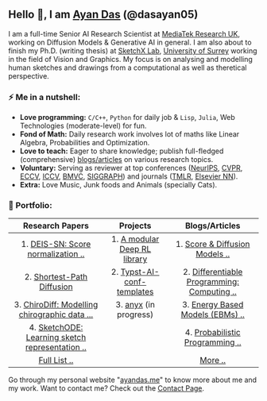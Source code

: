 ## Hello 👋, I am [Ayan Das](https://ayandas.me) (@dasayan05)

I am a full-time Senior AI Research Scientist at [MediaTek Research UK](https://www.mtkresearch.com/en/), working on Diffusion Models & Generative AI in general. I am also about to finish my Ph.D. (writing thesis) at [SketchX Lab](http://sketchx.ai/), [University of Surrey](http://surrey.ac.uk/) working in the field of Vision and Graphics. My focus is on analysing and modelling human sketches and drawings from a computational as well as theretical perspective.

### ⚡️ Me in a nutshell:

- **Love programming:** `C/C++`, `Python` for daily job & `Lisp`, `Julia`, Web Technologies (moderate-level) for fun.
- **Fond of Math:** Daily research work involves lot of maths like Linear Algebra, Probabilities and Optimization.
- **Love to teach:** Eager to share knowledge; publish full-fledged (comprehensive) [blogs/articles](https://ayandas.me/blogs.html) on various research topics.
- **Voluntary:** Serving as reviewer at top conferences ([NeurIPS](https://nips.cc/), [CVPR](https://cvpr2022.thecvf.com/), [ECCV](https://eccv2022.ecva.net/), [ICCV](http://iccv2021.thecvf.com/), [BMVC](https://www.bmvc2021-virtualconference.com/), [SIGGRAPH](https://www.siggraph.org/)) and journals ([TMLR](https://openreview.net/group?id=TMLR), [Elsevier NN](https://www.journals.elsevier.com/neural-networks)).
- **Extra:** Love Music, Junk foods and Animals (specially Cats).

### 📝 Portfolio:

|                     **Research Papers**                      |                         **Projects**                         |                      **Blogs/Articles**                      |
| :----------------------------------------------------------: | :----------------------------------------------------------: | :----------------------------------------------------------: |
| 1. [DEIS-SN: Score normalization ..](http://ayandas.me/deissn) | 1. [A modular Deep RL library](https://github.com/dasayan05/rlx) | 1. [Score & Diffusion Models ..](https://ayandas.me/blog-tut/2021/12/04/diffusion-prob-models.html) |
| 2. [Shortest-Path Diffusion](https://ayandas.me/spd) | 2. [Typst-AI-conf-templates](https://github.com/dasayan05/typst-ai-conf-templates)  | 2. [Differentiable Programming: Computing ..](https://ayandas.me/blog-tut/2020/09/08/differentiable-programming.html) |
| 3. [ChiroDiff: Modelling chirographic data ...](https://ayandas.me/chirodiff) |  3. [anyx](https://ayandas.me/anyx/) (in progress)  | 3. [Energy Based Models (EBMs) ..](https://ayandas.me/blog-tut/2020/08/13/energy-based-models-one.html) |
| 4. [SketchODE: Learning sketch representation ..](https://ayandas.me/sketchode) | | 4. [Probabilistic Programming ..](https://ayandas.me/blog-tut/2020/05/05/probabilistic-programming.html) |
|         [Full List ..](https://ayandas.me/pubs.html)         |                                                              |           [More ..](https://ayandas.me/blogs.html)           |

Go through my personal website "[ayandas.me](https://ayandas.me/)" to know more about me and my work. Want to contact me? Check out the [Contact Page](https://ayandas.me/contact.html).
